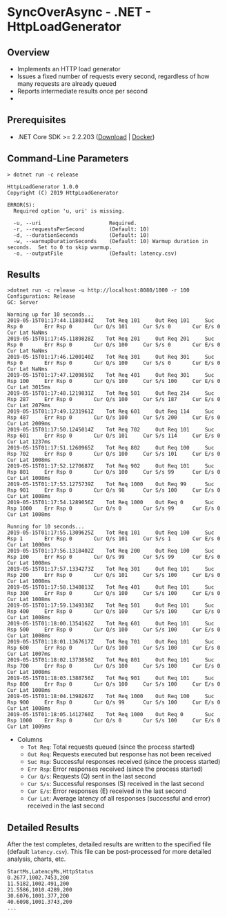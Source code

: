 # SyncOverAsync - .NET - HttpLoadGenerator

## Overview
* Implements an HTTP load generator
* Issues a fixed number of requests every second, regardless of how many requests are already queued
* Reports intermediate results once per second
* 

## Prerequisites
* .NET Core SDK >= 2.2.203 ([Download](https://dotnet.microsoft.com/download/dotnet-core/2.2) | [Docker](https://hub.docker.com/_/microsoft-dotnet-core-sdk/))

## Command-Line Parameters
```
> dotnet run -c release

HttpLoadGenerator 1.0.0
Copyright (C) 2019 HttpLoadGenerator

ERROR(S):
  Required option 'u, uri' is missing.

  -u, --uri                      Required.
  -r, --requestsPerSecond        (Default: 10)
  -d, --durationSeconds          (Default: 10)
  -w, --warmupDurationSeconds    (Default: 10) Warmup duration in seconds.  Set to 0 to skip warmup.
  -o, --outputFile               (Default: latency.csv)
```

## Results
```
>dotnet run -c release -u http://localhost:8080/1000 -r 100
Configuration: Release
GC: Server

Warming up for 10 seconds...
2019-05-15T01:17:44.1180384Z    Tot Req 101     Out Req 101     Suc Rsp 0       Err Rsp 0       Cur Q/s 101     Cur S/s 0       Cur E/s 0       Cur Lat NaNms
2019-05-15T01:17:45.1189828Z    Tot Req 201     Out Req 201     Suc Rsp 0       Err Rsp 0       Cur Q/s 100     Cur S/s 0       Cur E/s 0       Cur Lat NaNms
2019-05-15T01:17:46.1200140Z    Tot Req 301     Out Req 301     Suc Rsp 0       Err Rsp 0       Cur Q/s 100     Cur S/s 0       Cur E/s 0       Cur Lat NaNms
2019-05-15T01:17:47.1209859Z    Tot Req 401     Out Req 301     Suc Rsp 100     Err Rsp 0       Cur Q/s 100     Cur S/s 100     Cur E/s 0       Cur Lat 3015ms
2019-05-15T01:17:48.1219831Z    Tot Req 501     Out Req 214     Suc Rsp 287     Err Rsp 0       Cur Q/s 100     Cur S/s 187     Cur E/s 0       Cur Lat 2079ms
2019-05-15T01:17:49.1231961Z    Tot Req 601     Out Req 114     Suc Rsp 487     Err Rsp 0       Cur Q/s 100     Cur S/s 200     Cur E/s 0       Cur Lat 2009ms
2019-05-15T01:17:50.1245014Z    Tot Req 702     Out Req 101     Suc Rsp 601     Err Rsp 0       Cur Q/s 101     Cur S/s 114     Cur E/s 0       Cur Lat 1237ms
2019-05-15T01:17:51.1260965Z    Tot Req 802     Out Req 100     Suc Rsp 702     Err Rsp 0       Cur Q/s 100     Cur S/s 101     Cur E/s 0       Cur Lat 1008ms
2019-05-15T01:17:52.1270687Z    Tot Req 902     Out Req 101     Suc Rsp 801     Err Rsp 0       Cur Q/s 100     Cur S/s 99      Cur E/s 0       Cur Lat 1008ms
2019-05-15T01:17:53.1275739Z    Tot Req 1000    Out Req 99      Suc Rsp 901     Err Rsp 0       Cur Q/s 98      Cur S/s 100     Cur E/s 0       Cur Lat 1008ms
2019-05-15T01:17:54.1289056Z    Tot Req 1000    Out Req 0       Suc Rsp 1000    Err Rsp 0       Cur Q/s 0       Cur S/s 99      Cur E/s 0       Cur Lat 1008ms

Running for 10 seconds...
2019-05-15T01:17:55.1309625Z    Tot Req 101     Out Req 100     Suc Rsp 1       Err Rsp 0       Cur Q/s 101     Cur S/s 1       Cur E/s 0       Cur Lat 1000ms
2019-05-15T01:17:56.1318402Z    Tot Req 200     Out Req 100     Suc Rsp 100     Err Rsp 0       Cur Q/s 99      Cur S/s 99      Cur E/s 0       Cur Lat 1008ms
2019-05-15T01:17:57.1334273Z    Tot Req 301     Out Req 101     Suc Rsp 200     Err Rsp 0       Cur Q/s 101     Cur S/s 100     Cur E/s 0       Cur Lat 1008ms
2019-05-15T01:17:58.1340813Z    Tot Req 401     Out Req 101     Suc Rsp 300     Err Rsp 0       Cur Q/s 100     Cur S/s 100     Cur E/s 0       Cur Lat 1008ms
2019-05-15T01:17:59.1349338Z    Tot Req 501     Out Req 101     Suc Rsp 400     Err Rsp 0       Cur Q/s 100     Cur S/s 100     Cur E/s 0       Cur Lat 1008ms
2019-05-15T01:18:00.1354162Z    Tot Req 601     Out Req 101     Suc Rsp 500     Err Rsp 0       Cur Q/s 100     Cur S/s 100     Cur E/s 0       Cur Lat 1008ms
2019-05-15T01:18:01.1367617Z    Tot Req 701     Out Req 101     Suc Rsp 600     Err Rsp 0       Cur Q/s 100     Cur S/s 100     Cur E/s 0       Cur Lat 1007ms
2019-05-15T01:18:02.1373850Z    Tot Req 801     Out Req 101     Suc Rsp 700     Err Rsp 0       Cur Q/s 100     Cur S/s 100     Cur E/s 0       Cur Lat 1008ms
2019-05-15T01:18:03.1388756Z    Tot Req 901     Out Req 101     Suc Rsp 800     Err Rsp 0       Cur Q/s 100     Cur S/s 100     Cur E/s 0       Cur Lat 1008ms
2019-05-15T01:18:04.1398267Z    Tot Req 1000    Out Req 100     Suc Rsp 900     Err Rsp 0       Cur Q/s 99      Cur S/s 100     Cur E/s 0       Cur Lat 1008ms
2019-05-15T01:18:05.1412760Z    Tot Req 1000    Out Req 0       Suc Rsp 1000    Err Rsp 0       Cur Q/s 0       Cur S/s 100     Cur E/s 0       Cur Lat 1009ms
```

* Columns
  * `Tot Req`: Total requests queued (since the process started)
  * `Out Req`: Requests executed but response has not been received
  * `Suc Rsp`: Successful responses received (since the process started)
  * `Err Rsp`: Error responses received (since the process started)
  * `Cur Q/s`: Requests (Q) sent in the last second
  * `Cur S/s`: Successful responses (S) received in the last second
  * `Cur E/s`: Error responses (E) received in the last second
  * `Cur Lat`: Average latency of all responses (successful and error) received in the last second

## Detailed Results
After the test completes, detailed results are written to the specified file (default `latency.csv`).  This file can be post-processed for more detailed analysis, charts, etc.

```
StartMs,LatencyMs,HttpStatus
0.2677,1002.7453,200
11.5182,1002.491,200
21.5586,1010.4289,200
30.6076,1001.377,200
40.6098,1001.3743,200
...
```

